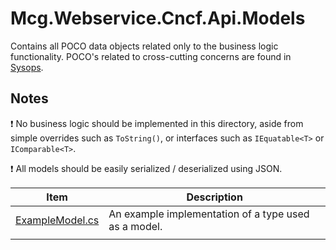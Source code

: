 # Mcg.Webservice.Cncf.Api.Models

Contains all POCO data objects related only to the business logic functionality.  POCO's related to cross-cutting concerns are found in [Sysops](../Sysops/Readme.md).

## Notes

:heavy_exclamation_mark: No business logic should be implemented in this directory, aside from simple overrides such as `ToString()`, or interfaces such as `IEquatable<T>` or `IComparable<T>`.

:heavy_exclamation_mark: All models should be easily serialized / deserialized using JSON.

| **Item**                             | **Description**                                      |
| ------------------------------------ | ---------------------------------------------------- |
| [ExampleModel.cs](./ExampleModel.cs) | An example implementation of a type used as a model. |
|                                      |                                                      |
